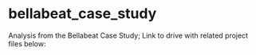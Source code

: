 # bellabeat_case_study
Analysis from the Bellabeat Case Study; Link to drive with related project files below:
